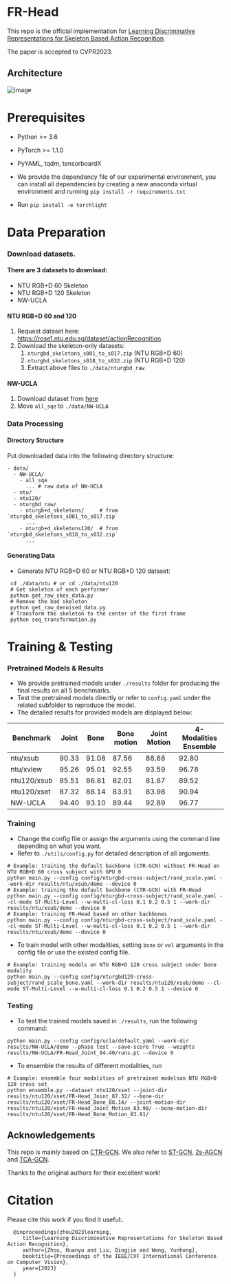 # FR-Head
This repo is the official implementation for [Learning Discriminative Representations for Skeleton Based Action Recognition](https://arxiv.org/abs/2303.03729). 

The paper is accepted to CVPR2023.

## Architecture
![image](src/overview.png)
# Prerequisites

- Python >= 3.6
- PyTorch >= 1.1.0
- PyYAML, tqdm, tensorboardX

- We provide the dependency file of our experimental environment, you can install all dependencies by creating a new anaconda virtual environment and running `pip install -r requirements.txt `
- Run `pip install -e torchlight` 

# Data Preparation

### Download datasets.

#### There are 3 datasets to download:

- NTU RGB+D 60 Skeleton
- NTU RGB+D 120 Skeleton
- NW-UCLA

#### NTU RGB+D 60 and 120

1. Request dataset here: https://rose1.ntu.edu.sg/dataset/actionRecognition
2. Download the skeleton-only datasets:
   1. `nturgbd_skeletons_s001_to_s017.zip` (NTU RGB+D 60)
   2. `nturgbd_skeletons_s018_to_s032.zip` (NTU RGB+D 120)
   3. Extract above files to `./data/nturgbd_raw`

#### NW-UCLA

1. Download dataset from [here](https://www.dropbox.com/s/10pcm4pksjy6mkq/all_sqe.zip?dl=0)
2. Move `all_sqe` to `./data/NW-UCLA`

### Data Processing

#### Directory Structure

Put downloaded data into the following directory structure:

```
- data/
  - NW-UCLA/
    - all_sqe
      ... # raw data of NW-UCLA
  - ntu/
  - ntu120/
  - nturgbd_raw/
    - nturgb+d_skeletons/     # from `nturgbd_skeletons_s001_to_s017.zip`
      ...
    - nturgb+d_skeletons120/  # from `nturgbd_skeletons_s018_to_s032.zip`
      ...
```

#### Generating Data

- Generate NTU RGB+D 60 or NTU RGB+D 120 dataset:

```
 cd ./data/ntu # or cd ./data/ntu120
 # Get skeleton of each performer
 python get_raw_skes_data.py
 # Remove the bad skeleton 
 python get_raw_denoised_data.py
 # Transform the skeleton to the center of the first frame
 python seq_transformation.py
```

# Training & Testing

### Pretrained Models & Results

- We provide pretrained models under `./results` folder for producing the final results on all 5 benchmarks.
- Test the pretrained models directly or refer to `config.yaml` under the related subfolder to reproduce the model.
- The detailed results for provided models are displayed below:

| Benchmark   | Joint | Bone  | Bone motion | Joint Motion | 4-Modalities Ensemble |
|-------------|-------|-------|-------------|--------------|-----------------------|
| ntu/xsub    | 90.33 | 91.08 | 87.56       | 88.68        | 92.80                 | 
| ntu/xview   | 95.26 | 95.01 | 92.55       | 93.59        | 96.78                 |
| ntu120/xsub | 85.51 | 86.81 | 82.01       | 81.87        | 89.52                 |
| ntu120/xset | 87.32 | 88.14 | 83.91       | 83.98        | 90.94                 |
| NW-UCLA     | 94.40 | 93.10 | 89.44       | 92.89        | 96.77                 |

### Training

- Change the config file or assign the arguments using the command line depending on what you want.
- Refer to `./utils/config.py` for detailed description of all arguments.

```
# Example: training the default backbone (CTR-GCN) without FR-Head on NTU RGB+D 60 cross subject with GPU 0
python main.py --config config/nturgbd-cross-subject/rand_scale.yaml --work-dir results/ntu/xsub/demo --device 0
# Example: training the default backbone (CTR-GCN) with FR-Head
python main.py --config config/nturgbd-cross-subject/rand_scale.yaml --cl-mode ST-Multi-Level --w-multi-cl-loss 0.1 0.2 0.5 1 --work-dir results/ntu/xsub/demo --device 0
# Example: training FR-Head based on other backbones
python main.py --config config/nturgbd-cross-subject/rand_scale.yaml --cl-mode ST-Multi-Level --w-multi-cl-loss 0.1 0.2 0.5 1 --work-dir results/ntu/xsub/demo --device 0
```

- To train model with other modalities, setting `bone` or `vel` arguments in the config file or use the existed config file.

```
# Example: training models on NTU RGB+D 120 cross subject under bone modality
python main.py --config config/nturgbd120-cross-subject/rand_scale_bone.yaml --work-dir results/ntu120/xsub/demo --cl-mode ST-Multi-Level --w-multi-cl-loss 0.1 0.2 0.5 1 --device 0
```

### Testing

- To test the trained models saved in `./results`, run the following command:

```
python main.py --config config/ucla/default.yaml --work-dir results/NW-UCLA/demo --phase test --save-score True --weights results/NW-UCLA/FR-Head_Joint_94.40/runs.pt --device 0
```

- To ensemble the results of different modalities, run 
```
# Example: ensemble four modalities of pretrained modelson NTU RGB+D 120 cross set
python ensemble.py --dataset ntu120/xset --joint-dir results/ntu120/xset/FR-Head_Joint_87.32/ --bone-dir results/ntu120/xset/FR-Head_Bone_88.14/ --joint-motion-dir results/ntu120/xset/FR-Head_Joint_Motion_83.98/ --bone-motion-dir results/ntu120/xset/FR-Head_Bone_Motion_83.91/
```

## Acknowledgements

This repo is mainly based on [CTR-GCN](https://github.com/Uason-Chen/CTR-GCN). We also refer to [ST-GCN](https://github.com/yysijie/st-gcn), [2s-AGCN](https://github.com/lshiwjx/2s-AGCN) and [TCA-GCN](https://github.com/OrdinaryQin/TCA-GCN).

Thanks to the original authors for their excellent work!

# Citation

Please cite this work if you find it useful:.

      @inproceedings{zhou2023learning,
         title={Learning Discriminative Representations for Skeleton Based Action Recognition},
         author={Zhou, Huanyu and Liu, Qingjie and Wang, Yunhong},
         booktitle={Proceedings of the IEEE/CVF International Conference on Computer Vision},
         year={2023}
      }
